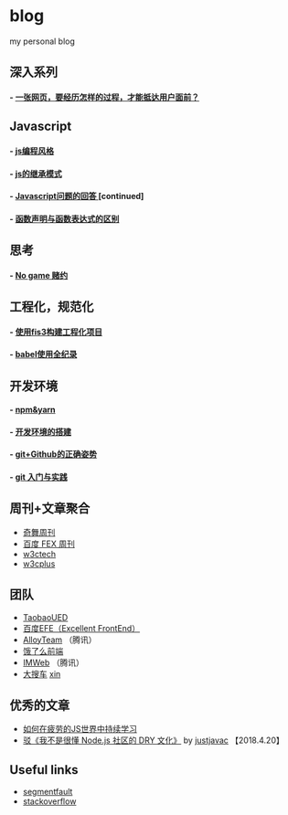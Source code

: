 blog
====

my personal blog

## 深入系列

#### - [一张网页，要经历怎样的过程，才能抵达用户面前？](https://github.com/xiaoyueyue165/blog/blob/master/docs/%E4%B8%80%E5%BC%A0%E7%BD%91%E9%A1%B5%EF%BC%8C%E8%A6%81%E7%BB%8F%E5%8E%86%E6%80%8E%E6%A0%B7%E7%9A%84%E8%BF%87%E7%A8%8B%EF%BC%8C%E6%89%8D%E8%83%BD%E6%8A%B5%E8%BE%BE%E7%94%A8%E6%88%B7%E9%9D%A2%E5%89%8D%EF%BC%9F.md) 

## Javascript

#### - [js编程风格](https://github.com/xiaoyueyue165/blog/issues/11)
#### - [js的继承模式](https://github.com/xiaoyueyue165/blog/issues/17)
#### - [Javascript问题的回答 ](https://github.com/xiaoyueyue165/blog/issues/15) [continued]
#### - [函数声明与函数表达式的区别](https://github.com/xiaoyueyue165/blog/issues/10)

## 思考

#### - [No game 赌约](https://github.com/xiaoyueyue165/blog/issues/13)

## 工程化，规范化

#### - [使用fis3构建工程化项目](https://github.com/xiaoyueyue165/blog/issues/14) 
#### - [babel使用全纪录](https://github.com/xiaoyueyue165/blog/issues/16) 

## 开发环境

#### - [npm&yarn](https://github.com/xiaoyueyue165/blog/issues/7)
#### - [开发环境的搭建](https://github.com/xiaoyueyue165/blog/issues/3)
#### - [git+Github的正确姿势 ](https://github.com/xiaoyueyue165/blog/issues/2)
#### - [git 入门与实践 ](https://github.com/xiaoyueyue165/blog/issues/1)

## 周刊+文章聚合
- [奇舞周刊](https://weekly.75team.com/)
- [百度 FEX 周刊](http://fex.baidu.com/weekly/)
- [w3ctech ](https://www.w3ctech.com/)
- [w3cplus](https://www.w3cplus.com/)

## 团队

- [TaobaoUED](http://taobaofed.org/categories/Web%E5%BC%80%E5%8F%91/)
- [百度EFE（Excellent FrontEnd）](http://efe.baidu.com/)
- [AlloyTeam](http://www.alloyteam.com/) （腾讯）
- [饿了么前端](https://zhuanlan.zhihu.com/ElemeFE)
- [IMWeb](http://imweb.io/) （腾讯）
- [大搜车](http://f2e.souche.com/blog/) [xin](https://blog.souche.com/)
## 优秀的文章
- [如何在疲劳的JS世界中持续学习](https://zhuanlan.zhihu.com/p/36339128)
- [驳《我不是很懂 Node.js 社区的 DRY 文化》](https://segmentfault.com/a/1190000014480379) by [justjavac](https://segmentfault.com/u/justjavac) 【2018.4.20】

## Useful links

- [segmentfault](https://segmentfault.com/u/xiaoyueyue165)
- [stackoverflow](https://stackoverflow.com/users/8273471/xiaoyueyue)



